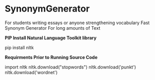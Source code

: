 # SynonymGenerator

For students writing essays or anyone strengthening vocabulary
Fast Synonym Generator For long amounts of Text

**PIP Install Natural Language Toolkit library**

pip install nltk

**Requirments Prior to Running Source Code**

import nltk
nltk.download("stopwords")
nltk.download('punkt')
nltk.download('wordnet')



